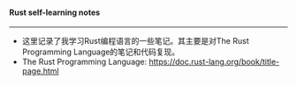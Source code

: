 #### Rust self-learning notes

---

+ 这里记录了我学习Rust编程语言的一些笔记。其主要是对The Rust Programming Language的笔记和代码复现。
+ The Rust Programming Language: https://doc.rust-lang.org/book/title-page.html


